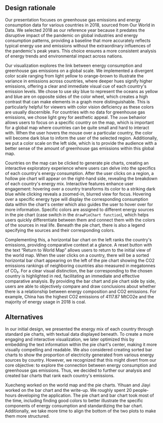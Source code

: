 ## Design rationale
Our presentation focuses on greenhouse gas emissions and energy consumption data for various countries in 2018, sourced from Our World in Data. We selected 2018 as our reference year because it predates the disruptive impact of the pandemic on global industries and energy consumption patterns, providing a baseline that more accurately reflects typical energy use and emissions without the extraordinary influences of the pandemic's peak years. This choice ensures a more consistent analysis of energy trends and environmental impact across nations.

Our visualization explores the link between energy consumption and greenhouse gas emissions on a global scale. We implemented a divergent color scale ranging from light yellow to orange-brown to illustrate the variance in emissions across countries, where deeper hues signify higher emissions, offering a clear and immediate visual cue of each country's emission levels. We chose to use sky blue to represent the oceans as yellow and blue are on opposite sides of the color wheel, which creates a high contrast that can make elements in a graph more distinguishable. This is particularly helpful for viewers with color vision deficiency as these colors are usually discernible. For countries with no data for greenhouse gas emissions, we chose light grey for aesthetic appeal. The `zoom` behavior allows users to focus on a specific country on the map, which is important for a global map where countries can be quite small and hard to interact with. When the user hovers the mouse over a particular country, the color will become dark blue to inform the user of the selected region. Additionally, we put a color scale on the left side, which is to provide the audience with a better sense of the amount of greenhouse gas emissions within this global map.

Countries on the map can be clicked to generate pie charts, creating an interactive exploratory experience where users can delve into the specifics of each country's energy consumption. After the user clicks on a region, a hollow pie chart will appear on the right-hand side, revealing the breakdown of each country's energy mix. Interactive features enhance user engagement: hovering over a country transforms its color to a striking dark blue while clicking reveals a zoomed-in, blurred view for focus. Hovering over a specific energy type will display the corresponding consumption data within the chart's center which also guides the user to hover over for more information. Specific colors are assigned to different energy sources in the pie chart (case switch in the `drawPieChart function`), which helps users quickly differentiate between them and connect them with the colors of the sources in real life. Beneath the pie chart, there is also a legend specifying the sources and their corresponding colors. 

Complementing this, a horizontal bar chart on the left ranks the country's emissions, providing comparative context at a glance. A reset button with the text “Return to World Map” allows users to return to the initial view of the world map. When the user clicks on a country, there will be a sorted horizontal bar chart appearing on the left of the pie chart showing the CO2 emissions rankings of neighboring countries also measured in megatonnes of CO₂. For a clear visual distinction, the bar corresponding to the chosen country is highlighted in red, facilitating an immediate and effective comparative analysis. By providing the bar chart and pie chart side by side, users are able to objectively compare and draw conclusions about whether there is a relationship between energy composition and CO2 emissions. For example, China has the highest CO2 emissions of 4117.87 MtCO2e and the majority of energy usage in 2018 is coal.  

## Alternatives
In our initial design, we presented the energy mix of each country through standard pie charts, with textual data displayed beneath. To create a more engaging and interactive visualization, we later optimized this by embedding the text information within the pie chart's center, making it more visually compelling and readable. We also considered creating sorted bar charts to show the proportion of electricity generated from various energy sources by country. However, we recognized that this might divert from our core objective: to explore the connection between energy consumption and greenhouse gas emissions. Thus, we decided to further our analysis and created bar charts that rank each country's emissions.

Xuecheng worked on the world map and the pie charts. Yihuan and Jiayi worked on the bar chart and the write-up. We roughly spent 20 people-hours developing the application. The pie chart and bar chart took most of the time, including finding good colors to better illustrate the specific components of energy consumption and standardizing the bar chart. Additionally, we take more time to align the bottom of the two plots to make them more structured.
